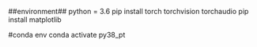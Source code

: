 ##environment##
python = 3.6
pip install torch torchvision torchaudio
pip install matplotlib

#conda env
conda activate py38_pt
